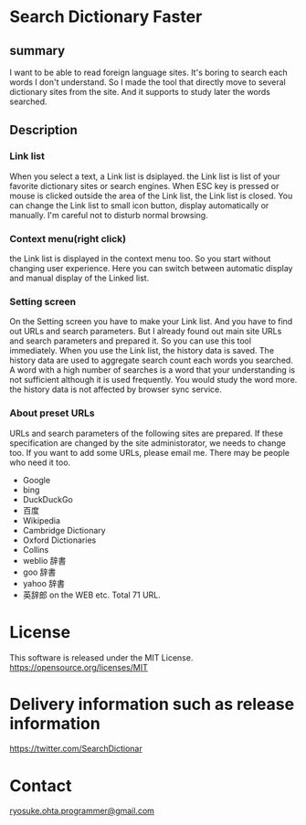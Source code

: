 # Search Dictionary Faster
## summary
I want to be able to read foreign language sites. It's boring to search each words I don't understand. So I made the tool that directly move to several dictionary sites from the site. And it supports to study later the words searched.

## Description
### Link list
When you select a text, a Link list is dsiplayed. the Link list is list of your favorite dictionary sites or search engines. When ESC key is pressed or mouse is clicked outside the area of the Link list, the Link list is closed. You can change the Link list to small icon button, display automatically or manually. I'm careful not to disturb normal browsing.

### Context menu(right click)
the Link list is displayed in the context menu too. So you start without changing user experience. Here you can switch between automatic display and manual display of the Linked list.

### Setting screen
On the Setting screen you have to make your Link list. And you have to find out URLs and search parameters. But I already found out main site URLs and search parameters and prepared it. So you can use this tool immediately. When you use the Link list, the history data is saved. The history data are used to aggregate search count each words you searched. A word with a high number of searches is a word that your understanding is not sufficient although it is used frequently. You would study the word more. the history data is not affected by browser sync service.

### About preset URLs
URLs and search parameters of the following sites are prepared. If these specification are changed by the site administorator, we needs to change too. If you want to add some URLs, please email me. There may be people who need it too.

* Google
* bing
* DuckDuckGo
* 百度
* Wikipedia
* Cambridge Dictionary
* Oxford Dictionaries
* Collins
* weblio 辞書
* goo 辞書
* yahoo 辞書
* 英辞郎 on the WEB
etc. Total 71 URL.

# License
This software is released under the MIT License.
https://opensource.org/licenses/MIT

# Delivery information such as release information
https://twitter.com/SearchDictionar

# Contact
ryosuke.ohta.programmer@gmail.com
